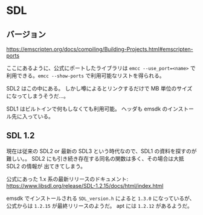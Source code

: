 # SDL

## バージョン

<https://emscripten.org/docs/compiling/Building-Projects.html#emscripten-ports>

ここにあるように、公式にポートしたライブラリは `emcc --use_port=<name>` で
利用できる。`emcc --show-ports` で利用可能なリストを得られる。

SDL2 はこの中にある。
しかし噂によるとリンクするだけで MB 単位のサイズになってしまうそうだ…。

SDL1 はビルトインで何もしなくても利用可能。
ヘッダも emsdk のインストール先に入っている。

## SDL 1.2

現在は従来の SDL2 or 最新の SDL3 という時代なので、SDL1 の資料を探すのが難しい。。
SDL2 にも引き続き存在する同名の関数は多く、その場合は大抵 SDL2 の情報が
出てきてしまう。

公式にあった 1.x 系の最新リリースのドキュメント: \
<https://www.libsdl.org/release/SDL-1.2.15/docs/html/index.html>

emsdk でインストールされる `SDL_version.h` によると `1.3.0` になっているが、
公式からは `1.2.15` が最終リリースのようだ。
apt には `1.2.12` があるようだ。
